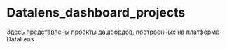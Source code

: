 # Datalens_dashboard_projects
 Здесь представлены проекты дашбордов, построенных на платформе DataLens
